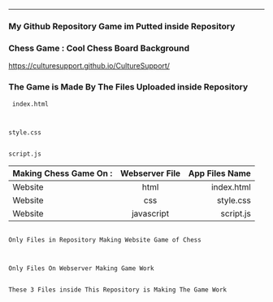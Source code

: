 

----------

### My Github Repository Game im Putted inside Repository

### Chess Game : Cool Chess Board Background

https://culturesupport.github.io/CultureSupport/





### The Game is Made By The Files Uploaded inside Repository 

```
 index.html 
 
 
 ```

```
style.css 

```

```

script.js

```





| Making Chess Game On :     | Webserver File    | App Files Name  |
| ------------- |:-------------:| -----:|
|  Website      | html | index.html |
|  Website     | css     | style.css  |
| Website | javascript    |  script.js |



```

Only Files in Repository Making Website Game of Chess


```



```

Only Files On Webserver Making Game Work 

```


```

These 3 Files inside This Repository is Making The Game Work 

```

